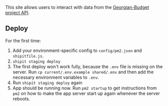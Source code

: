 This site allows users to interact with data from the [Georgian-Budget project API](https://github.com/JumpStartGeorgia/Georgian-Budget-API).

## Deploy

For the first time:
1. Add your environment-specific config to `config/pm2.json` and `shipitfile.js`.
2. `shipit staging deploy`
3. The first deploy won't work fully, because the `.env` file is missing on the server. Run `cp current/.env.example shared/.env` and then add the necessary environment variables to `.env`.
4. Run `shipit staging deploy` again
5. App should be running now. Run `pm2 startup` to get instructions from `pm2` on how to make the app server start up again whenever the server reboots.
